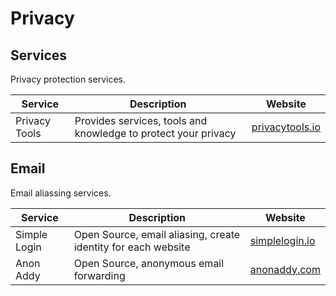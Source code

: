 # Privacy

## Services

Privacy protection services.

| Service       | Description                                                    | Website                                        |
| ------------- | -------------------------------------------------------------- | ---------------------------------------------- |
| Privacy Tools | Provides services, tools and knowledge to protect your privacy | [privacytools.io](https://www.privacytools.io) |

## Email

Email aliassing services.

| Service      | Description                                                   | Website                                  |
| ------------ | ------------------------------------------------------------- | ---------------------------------------- |
| Simple Login | Open Source, email aliasing, create identity for each website | [simplelogin.io](https://simplelogin.io) |
| Anon Addy    | Open Source, anonymous email forwarding                       | [anonaddy.com](https://anonaddy.com)     |